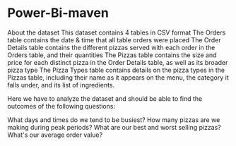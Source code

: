 # Power-Bi-maven

About the dataset
This dataset contains 4 tables in CSV format
The Orders table contains the date & time that all table orders were placed
The Order Details table contains the different pizzas served with each order in the Orders table, and their quantities
The Pizzas table contains the size and price for each distinct pizza in the Order Details table, as well as its broader pizza type
The Pizza Types table contains details on the pizza types in the Pizzas table, including their name as it appears on the menu, the category it falls under, and its list of ingredients.
 

Here we have to analyze the dataset and should be able to find the outcomes of the following questions:

What days and times do we tend to be busiest?
How many pizzas are we making during peak periods?
What are our best and worst selling pizzas?
What's our average order value?
